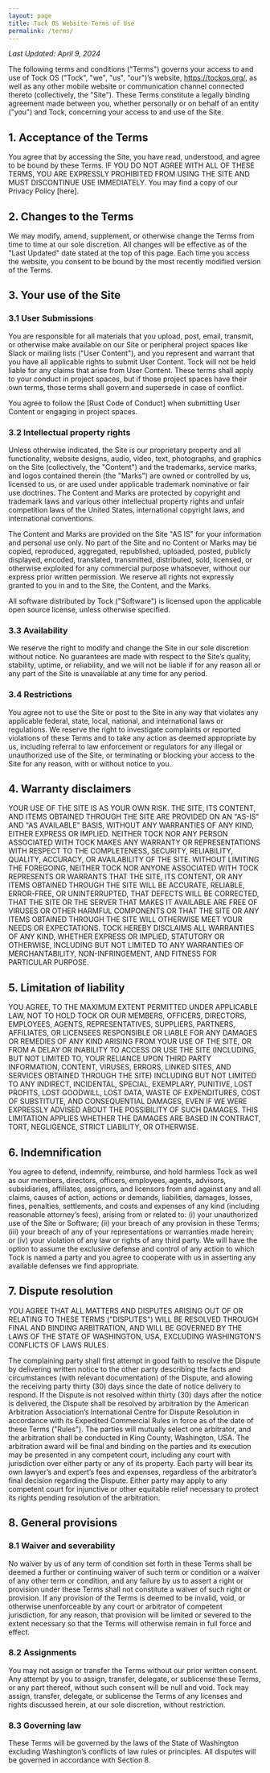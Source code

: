 ```yaml
---
layout: page
title: Tock OS Website Terms of Use
permalink: /terms/
---
```


_Last Updated: April 9, 2024_

The following terms and conditions ("Terms") governs your access to
and use of Tock OS ("Tock", "we", "us", "our")’s website,
https://tockos.org/, as well as any other mobile website or
communication channel connected thereto (collectively, the
"Site"). These Terms constitute a legally binding agreement made
between you, whether personally or on behalf of an entity ("you") and
Tock, concerning your access to and use of the Site.

## 1. Acceptance of the Terms

You agree that by accessing the Site, you have read, understood, and
agree to be bound by these Terms. IF YOU DO NOT AGREE WITH ALL OF
THESE TERMS, YOU ARE EXPRESSLY PROHIBITED FROM USING THE SITE AND MUST
DISCONTINUE USE IMMEDIATELY. You may find a copy of our Privacy Policy
[here].

## 2. Changes to the Terms

We may modify, amend, supplement, or otherwise change the Terms from
time to time at our sole discretion. All changes will be effective as
of the "Last Updated" date stated at the top of this page. Each time
you access the website, you consent to be bound by the most recently
modified version of the Terms.

## 3. Your use of the Site

### 3.1 User Submissions

You are responsible for all materials that you upload, post, email,
transmit, or otherwise make available on our Site or peripheral
project spaces like Slack or mailing lists ("User Content"), and you
represent and warrant that you have all applicable rights to submit
User Content. Tock will not be held liable for any claims that arise
from User Content. These terms shall apply to your conduct in project
spaces, but if those project spaces have their own terms, those terms
shall govern and supersede in case of conflict.

You agree to follow the [Rust Code of Conduct] when submitting User
Content or engaging in project spaces.

### 3.2 Intellectual property rights

Unless otherwise indicated, the Site is our proprietary property and
all functionality, website designs, audio, video, text, photographs,
and graphics on the Site (collectively, the "Content") and the
trademarks, service marks, and logos contained therein (the "Marks")
are owned or controlled by us, licensed to us, or are used under
applicable trademark nominative or fair use doctrines. The Content and
Marks are protected by copyright and trademark laws and various other
intellectual property rights and unfair competition laws of the United
States, international copyright laws, and international conventions.

The Content and Marks are provided on the Site "AS IS" for your
information and personal use only. No part of the Site and no Content
or Marks may be copied, reproduced, aggregated, republished, uploaded,
posted, publicly displayed, encoded, translated, transmitted,
distributed, sold, licensed, or otherwise exploited for any commercial
purpose whatsoever, without our express prior written permission. We
reserve all rights not expressly granted to you in and to the Site,
the Content, and the Marks.

All software distributed by Tock ("Software") is licensed upon the
applicable open source license, unless otherwise specified.

### 3.3 Availability

We reserve the right to modify and change the Site in our sole
discretion without notice. No guarantees are made with respect to the
Site’s quality, stability, uptime, or reliability, and we will not be
liable if for any reason all or any part of the Site is unavailable at
any time for any period.

### 3.4 Restrictions

You agree not to use the Site or post to the Site in any way that
violates any applicable federal, state, local, national, and
international laws or regulations. We reserve the right to investigate
complaints or reported violations of these Terms and to take any
action as deemed appropriate by us, including referral to law
enforcement or regulators for any illegal or unauthorized use of the
Site, or terminating or blocking your access to the Site for any
reason, with or without notice to you.

## 4. Warranty disclaimers

YOUR USE OF THE SITE IS AS YOUR OWN RISK. THE SITE, ITS CONTENT, AND
ITEMS OBTAINED THROUGH THE SITE ARE PROVIDED ON AN "AS-IS" AND "AS
AVAILABLE" BASIS, WITHOUT ANY WARRANTIES OF ANY KIND, EITHER EXPRESS
OR IMPLIED. NEITHER TOCK NOR ANY PERSON ASSOCIATED WITH TOCK MAKES ANY
WARRANTY OR REPRESENTATIONS WITH RESPECT TO THE COMPLETENESS,
SECURITY, RELIABILITY, QUALITY, ACCURACY, OR AVAILABILITY OF THE
SITE. WITHOUT LIMITING THE FOREGOING, NEITHER TOCK NOR ANYONE
ASSOCIATED WITH TOCK REPRESENTS OR WARRANTS THAT THE SITE, ITS
CONTENT, OR ANY ITEMS OBTAINED THROUGH THE SITE WILL BE ACCURATE,
RELIABLE, ERROR-FREE, OR UNINTERRUPTED, THAT DEFECTS WILL BE
CORRECTED, THAT THE SITE OR THE SERVER THAT MAKES IT AVAILABLE ARE
FREE OF VIRUSES OR OTHER HARMFUL COMPONENTS OR THAT THE SITE OR ANY
ITEMS OBTAINED THROUGH THE SITE WILL OTHERWISE MEET YOUR NEEDS OR
EXPECTATIONS. TOCK HEREBY DISCLAIMS ALL WARRANTIES OF ANY KIND,
WHETHER EXPRESS OR IMPLIED, STATUTORY OR OTHERWISE, INCLUDING BUT NOT
LIMITED TO ANY WARRANTIES OF MERCHANTABILITY, NON-INFRINGEMENT, AND
FITNESS FOR PARTICULAR PURPOSE.

## 5. Limitation of liability

YOU AGREE, TO THE MAXIMUM EXTENT PERMITTED UNDER APPLICABLE LAW, NOT
TO HOLD TOCK OR OUR MEMBERS, OFFICERS, DIRECTORS, EMPLOYEES, AGENTS,
REPRESENTATIVES, SUPPLIERS, PARTNERS, AFFILIATES, OR LICENSEES
RESPONSIBLE OR LIABLE FOR ANY DAMAGES OR REMEDIES OF ANY KIND ARISING
FROM YOUR USE OF THE SITE, OR FROM A DELAY OR INABILITY TO ACCESS OR
USE THE SITE (INCLUDING, BUT NOT LIMITED TO, YOUR RELIANCE UPON THIRD
PARTY INFORMATION, CONTENT, VIRUSES, ERRORS, LINKED SITES, AND
SERVICES OBTAINED THROUGH THE SITE) INCLUDING BUT NOT LIMITED TO ANY
INDIRECT, INCIDENTAL, SPECIAL, EXEMPLARY, PUNITIVE, LOST PROFITS, LOST
GOODWILL, LOST DATA, WASTE OF EXPENDITURES, COST OF SUBSTITUTE, AND
CONSEQUENTIAL DAMAGES, EVEN IF WE WERE EXPRESSLY ADVISED ABOUT THE
POSSIBILITY OF SUCH DAMAGES. THIS LIMITATION APPLIES WHETHER THE
DAMAGES ARE BASED IN CONTRACT, TORT, NEGLIGENCE, STRICT LIABILITY, OR
OTHERWISE.

## 6. Indemnification

You agree to defend, indemnify, reimburse, and hold harmless Tock as
well as our members, directors, officers, employees, agents, advisors,
subsidiaries, affiliates, assignors, and licensors from and against
any and all claims, causes of action, actions or demands, liabilities,
damages, losses, fines, penalties, settlements, and costs and expenses
of any kind (including reasonable attorney’s fees), arising from or
related to: (i) your unauthorized use of the Site or Software; (ii)
your breach of any provision in these Terms; (iii) your breach of any
of your representations or warranties made herein; or (iv) your
violation of any law or rights of any third party. We will have the
option to assume the exclusive defense and control of any action to
which Tock is named a party and you agree to cooperate with us in
asserting any available defenses we find appropriate.

## 7. Dispute resolution

YOU AGREE THAT ALL MATTERS AND DISPUTES ARISING OUT OF OR RELATING TO
THESE TERMS ("DISPUTES") WILL BE RESOLVED THROUGH FINAL AND BINDING
ARBITRATION, AND WILL BE GOVERNED BY THE LAWS OF THE STATE OF
WASHINGTON, USA, EXCLUDING WASHINGTON’S CONFLICTS OF LAWS RULES.

The complaining party shall first attempt in good faith to resolve the
Dispute by delivering written notice to the other party describing the
facts and circumstances (with relevant documentation) of the Dispute,
and allowing the receiving party thirty (30) days since the date of
notice delivery to respond. If the Dispute is not resolved within
thirty (30) days after the notice is delivered, the Dispute shall be
resolved by arbitration by the American Arbitration Association’s
International Centre for Dispute Resolution in accordance with its
Expedited Commercial Rules in force as of the date of these Terms
("Rules"). The parties will mutually select one arbitrator, and the
arbitration shall be conducted in King County, Washington, USA. The
arbitration award will be final and binding on the parties and its
execution may be presented in any competent court, including any court
with jurisdiction over either party or any of its property. Each party
will bear its own lawyer’s and expert’s fees and expenses, regardless
of the arbitrator’s final decision regarding the Dispute. Either party
may apply to any competent court for injunctive or other equitable
relief necessary to protect its rights pending resolution of the
arbitration.

## 8. General provisions

### 8.1 Waiver and severability

No waiver by us of any term of condition set forth in these Terms
shall be deemed a further or continuing waiver of such term or
condition or a waiver of any other term or condition, and any failure
by us to assert a right or provision under these Terms shall not
constitute a waiver of such right or provision. If any provision of
the Terms is deemed to be invalid, void, or otherwise unenforceable by
any court or arbitrator of competent jurisdiction, for any reason,
that provision will be limited or severed to the extent necessary so
that the Terms will otherwise remain in full force and effect.

### 8.2 Assignments

You may not assign or transfer the Terms without our prior written
consent. Any attempt by you to assign, transfer, delegate, or
sublicense these Terms, or any part thereof, without such consent will
be null and void. Tock may assign, transfer, delegate, or sublicense
the Terms of any licenses and rights discussed herein, at our sole
discretion, without restriction.

### 8.3 Governing law

These Terms will be governed by the laws of the State of Washington
excluding Washington’s conflicts of law rules or principles. All
disputes will be governed in accordance with Section 8.
